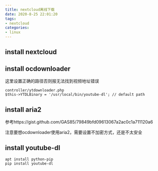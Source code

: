 ```yaml
---
title: nextcloud离线下载
date: 2020-8-25 22:01:20
tags:
- nextcloud 
categories:
- linux
---
```

 
## install nextcloud

## install ocdownloader

这里设置正确的路径否则报无法找到视频地址错误
```
controller/ytdownloader.php
$this->YTDLBinary = '/usr/local/bin/youtube-dl'; // default path
```

## install aria2

参考https://gist.github.com/GAS85/79849bfd09613067a2ac0c1a711120a6

注意要想ocdownloader使用aria2，需要设置不加密方式，还是不太安全

## install youtube-dl
```
apt install python-pip
pip install youtube-dl
```

